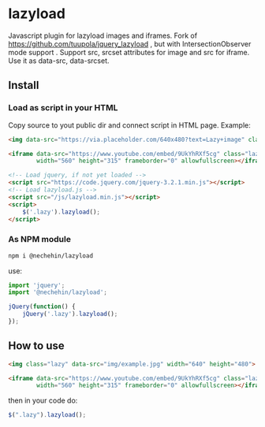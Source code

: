 # lazyload
Javascript plugin for lazyload images and iframes. Fork of https://github.com/tuupola/jquery_lazyload , but with IntersectionObserver mode support
. Support src, srcset attributes for image and src for iframe. Use it as data-src, data-srcset.
## Install

### Load as script in your HTML
Copy source to yout public dir and connect script in HTML page. Example:

```html
<img data-src="https://via.placeholder.com/640x480?text=Lazy+image" class="lazy">

<iframe data-src="https://www.youtube.com/embed/9UkYhRXf5cg" class="lazy" 
        width="560" height="315" frameborder="0" allowfullscreen></iframe>

<!-- Load jquery, if not yet loaded -->
<script src="https://code.jquery.com/jquery-3.2.1.min.js"></script>
<!-- Load lazyload.js -->
<script src="/js/lazyload.min.js"></script>
<script>
    $('.lazy').lazyload();
</script>
```
### As NPM module

```sh
npm i @nechehin/lazyload
```
use:

```javascript
import 'jquery';
import '@nechehin/lazyload';

jQuery(function() {
    jQuery('.lazy').lazyload();
});
```


## How to use

```html
<img class="lazy" data-src="img/example.jpg" width="640" height="480">

<iframe data-src="https://www.youtube.com/embed/9UkYhRXf5cg" class="lazy" 
        width="560" height="315" frameborder="0" allowfullscreen></iframe>
```

then in your code do:

```js
$(".lazy").lazyload();
```
